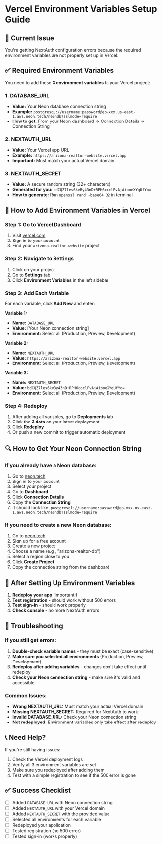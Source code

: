 # Vercel Environment Variables Setup Guide

## 🚨 Current Issue
You're getting NextAuth configuration errors because the required environment variables are not properly set up in Vercel.

## ✅ Required Environment Variables

You need to add these **3 environment variables** to your Vercel project:

### 1. DATABASE_URL
- **Value:** Your Neon database connection string
- **Example:** `postgresql://username:password@ep-xxx.us-east-1.aws.neon.tech/neondb?sslmode=require`
- **How to get:** From your Neon dashboard → Connection Details → Connection String

### 2. NEXTAUTH_URL
- **Value:** Your Vercel app URL
- **Example:** `https://arizona-realtor-website.vercel.app`
- **Important:** Must match your actual Vercel domain

### 3. NEXTAUTH_SECRET
- **Value:** A secure random string (32+ characters)
- **Generated for you:** `bdCQZ7les6kvBy43nD+RPH6coclFvAjAiboeXYqUfYo=`
- **How to generate:** Run `openssl rand -base64 32` in terminal

## 🔧 How to Add Environment Variables in Vercel

### Step 1: Go to Vercel Dashboard
1. Visit [vercel.com](https://vercel.com)
2. Sign in to your account
3. Find your `arizona-realtor-website` project

### Step 2: Navigate to Settings
1. Click on your project
2. Go to **Settings** tab
3. Click **Environment Variables** in the left sidebar

### Step 3: Add Each Variable
For each variable, click **Add New** and enter:

**Variable 1:**
- **Name:** `DATABASE_URL`
- **Value:** [Your Neon connection string]
- **Environment:** Select all (Production, Preview, Development)

**Variable 2:**
- **Name:** `NEXTAUTH_URL`
- **Value:** `https://arizona-realtor-website.vercel.app`
- **Environment:** Select all (Production, Preview, Development)

**Variable 3:**
- **Name:** `NEXTAUTH_SECRET`
- **Value:** `bdCQZ7les6kvBy43nD+RPH6coclFvAjAiboeXYqUfYo=`
- **Environment:** Select all (Production, Preview, Development)

### Step 4: Redeploy
1. After adding all variables, go to **Deployments** tab
2. Click the **3 dots** on your latest deployment
3. Click **Redeploy**
4. Or push a new commit to trigger automatic deployment

## 🔍 How to Get Your Neon Connection String

### If you already have a Neon database:
1. Go to [neon.tech](https://neon.tech)
2. Sign in to your account
3. Select your project
4. Go to **Dashboard**
5. Click **Connection Details**
6. Copy the **Connection String**
7. It should look like: `postgresql://username:password@ep-xxx.us-east-1.aws.neon.tech/neondb?sslmode=require`

### If you need to create a new Neon database:
1. Go to [neon.tech](https://neon.tech)
2. Sign up for a free account
3. Create a new project
4. Choose a name (e.g., "arizona-realtor-db")
5. Select a region close to you
6. Click **Create Project**
7. Copy the connection string from the dashboard

## 🚀 After Setting Up Environment Variables

1. **Redeploy your app** (important!)
2. **Test registration** - should work without 500 errors
3. **Test sign-in** - should work properly
4. **Check console** - no more NextAuth errors

## 🔧 Troubleshooting

### If you still get errors:
1. **Double-check variable names** - they must be exact (case-sensitive)
2. **Make sure you selected all environments** (Production, Preview, Development)
3. **Redeploy after adding variables** - changes don't take effect until redeploy
4. **Check your Neon connection string** - make sure it's valid and accessible

### Common Issues:
- **Wrong NEXTAUTH_URL:** Must match your actual Vercel domain
- **Missing NEXTAUTH_SECRET:** Required for NextAuth to work
- **Invalid DATABASE_URL:** Check your Neon connection string
- **Not redeployed:** Environment variables only take effect after redeploy

## 📞 Need Help?

If you're still having issues:
1. Check the Vercel deployment logs
2. Verify all 3 environment variables are set
3. Make sure you redeployed after adding them
4. Test with a simple registration to see if the 500 error is gone

## ✅ Success Checklist

- [ ] Added `DATABASE_URL` with Neon connection string
- [ ] Added `NEXTAUTH_URL` with your Vercel domain
- [ ] Added `NEXTAUTH_SECRET` with the provided value
- [ ] Selected all environments for each variable
- [ ] Redeployed your application
- [ ] Tested registration (no 500 error)
- [ ] Tested sign-in (works properly)
